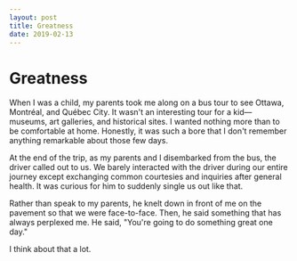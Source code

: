 ```yaml
---
layout: post
title: Greatness
date: 2019-02-13
---
```


# Greatness

When I was a child, my parents took me along on a bus tour to see Ottawa, Montréal, and Québec City. It wasn't an interesting tour for a kid—museums, art galleries, and historical sites. I wanted nothing more than to be comfortable at home. Honestly, it was such a bore that I don't remember anything remarkable about those few days.

At the end of the trip, as my parents and I disembarked from the bus, the driver called out to us. We barely interacted with the driver during our entire journey except exchanging common courtesies and inquiries after general health. It was curious for him to suddenly single us out like that.

Rather than speak to my parents, he knelt down in front of me on the pavement so that we were face-to-face. Then, he said something that has always perplexed me. He said, "You're going to do something great one day."

I think about that a lot.
